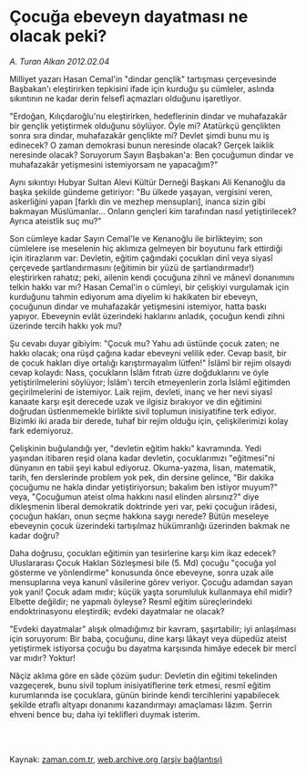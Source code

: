 # Çocuğa ebeveyn dayatması ne olacak peki?

*A. Turan Alkan 2012.02.04*

<td class="columnist-detail">
<p>Milliyet yazarı Hasan Cemal'in "dindar gençlik" tartışması çerçevesinde Başbakan'ı eleştirirken tepkisini ifade için kurduğu şu cümleler, aslında sıkıntının ne kadar derin felsefî açmazları olduğunu işaretliyor.</p>
<p>
<div id="haberMetinDiv">
<p>"Erdoğan, Kılıçdaroğlu'nu eleştirirken, hedeflerinin dindar ve muhafazakâr bir gençlik yetiştirmek olduğunu söylüyor. Öyle mi? Atatürkçü gençlikten sonra sıra dindar, muhafazakâr gençlikte mi? Devlet şimdi bunu mu iş edinecek? O zaman demokrasi bunun neresinde olacak? Gerçek laiklik neresinde olacak? Soruyorum Sayın Başbakan'a: Ben çocuğumun dindar ve muhafazakâr yetişmesini istemiyorsam ne yapacağım?"
<p>Aynı sıkıntıyı Hubyar Sultan Alevi Kültür Derneği Başkanı Ali Kenanoğlu da başka şekilde gündeme getiriyor: "Bu ülkede yaşayan, vergisini veren, askerliğini yapan [farklı din ve mezhep mensupları], inanca sizin gibi bakmayan Müslümanlar... Onların gençleri kim tarafından nasıl yetiştirilecek? Ayrıca ateistlik suç mu?"
<p>Son cümleye kadar Sayın Cemal'le ve Kenanoğlu ile birlikteyim; son cümlelere ise meselenin hiç aklımıza gelmeyen bir boyutunu fark ettirdiği için itirazlarım var: Devletin, eğitim çağındaki çocukları dinî veya siyasî çerçevede şartlandırmasını (eğitimin bir yüzü de şartlandırmadır!) eleştirirken rahatız; peki, ailenin kendi çocuğuna zihnî ve mânevî donanımını telkin hakkı var mı? Hasan Cemal'in o cümleyi, bir çelişkiyi vurgulamak için kurduğunu tahmin ediyorum ama diyelim ki hakikaten bir ebeveyn, çocuğunun dindar ve muhafazakâr yetişmesini istemiyor, hatta baskı yapıyor. Ebeveynin evlât üzerindeki haklarını anladık, çocuğun kendi zihni üzerinde tercih hakkı yok mu?
<p>Şu cevabı duyar gibiyim: "Çocuk mu? Yahu adı üstünde çocuk zaten; ne hakkı olacak; ona rüşd çağına kadar ebeveyni velilik eder. Cevap basit, bir de çocuk hakları diye ortalığı karıştırmayalım lütfen!" İslâmî bir rejim olsaydı cevap kolaydı: Nass, çocukların İslâm fıtratı üzre doğduklarını ve öyle yetiştirilmelerini söylüyor; İslâm'ı tercih etmeyenlerin zorla İslâmî eğitimden geçirilmelerini de istemiyor. Laik rejim, devleti, inanç ve her nevi siyasî kanaate karşı eşit derecede uzak ve ilgisiz bırakıyor ve din eğitimini doğrudan üstlenmemekle birlikte sivil toplumun inisiyatifine terk ediyor. Bizimki iki arada bir derede, tuhaf bir rejim olduğu için, çelişkilerimizi kolay fark edemiyoruz.
<p>Çelişkinin buğulandığı yer, "devletin eğitim hakkı" kavramında. Yedi yaşından itibaren reşid olana kadar devletin, çocuklarımızı "eğitmesi"ni dünyanın en tabii şeyi kabul ediyoruz. Okuma-yazma, lisan, matematik, tarih, fen derslerinde problem yok pek, din dersine gelince, "Bir dakika çocuğumu ne hakla dindar yetiştiriyorsun; bakalım ben istiyor muyum?" veya, "Çocuğumun ateist olma hakkını nasıl elinden alırsınız?" diye dikleşmenin liberal demokratik doktrinde yeri var, peki çocuğun irâdesi, çocuğun hakları, onun seçme hakkına saygı nerede? Bütün meseleye ebeveynin çocuk üzerindeki tartışılmaz hükümranlığı üzerinden bakmak ne kadar doğru?
<p>Daha doğrusu, çocukları eğitimin yan tesirlerine karşı kim ikaz edecek? Uluslararası Çocuk Hakları Sözleşmesi bile (5. Md) çocuğu "çocuğa yol gösterme ve yönlendirme" konusunda önce ebeveyne, sonra uzak aile mensuplarına veya kanunî vâsilerine görev veriyor. Çocuğu adamdan sayan yok yani! Çocuk adam mıdır; küçük yaşta sorumluluk kullanmaya ehil midir? Elbette değildir; ne yapmalı öyleyse? Resmî eğitim süreçlerindeki endoktrinasyonu eleştirdik; evdeki dayatmalar ne olacak?
<p>"Evdeki dayatmalar" alışık olmadığımız bir kavram, şaşırtabilir; iyi anlaşılması için soruyorum: Bir baba, çocuğunu, dine karşı lâkayt veya düpedüz ateist yetiştirmek istiyorsa çocuğu bu dayatma karşısında himâye edecek bir mercî var mıdır? Yoktur!
<p>Nâçiz aklıma göre en sâde çözüm şudur: Devletin din eğitimi tekelinden vazgeçerek, bunu sivil toplum inisiyatiflerine terk etmesi, resmî eğitim kurumlarında ise çocuklara, günün birinde kendi tercihlerini yapabilecek şekilde etraflı altyapı donanımı kazandırmayı amaçlaması lâzım. Şerrin ehveni bence bu; daha iyi teklifleri duymak isterim.</p></p></p></p></p></p></p></p></div>
</p>


<p><br>
		 </br></p></td>

Kaynak: [zaman.com.tr](http://zaman.com.tr/yazar.do?yazino=1239963), [web.archive.org (arşiv bağlantısı)](http://web.archive.org/web/20120208053831/http://www.zaman.com.tr:80/yazar.do?yazino=1239963)
